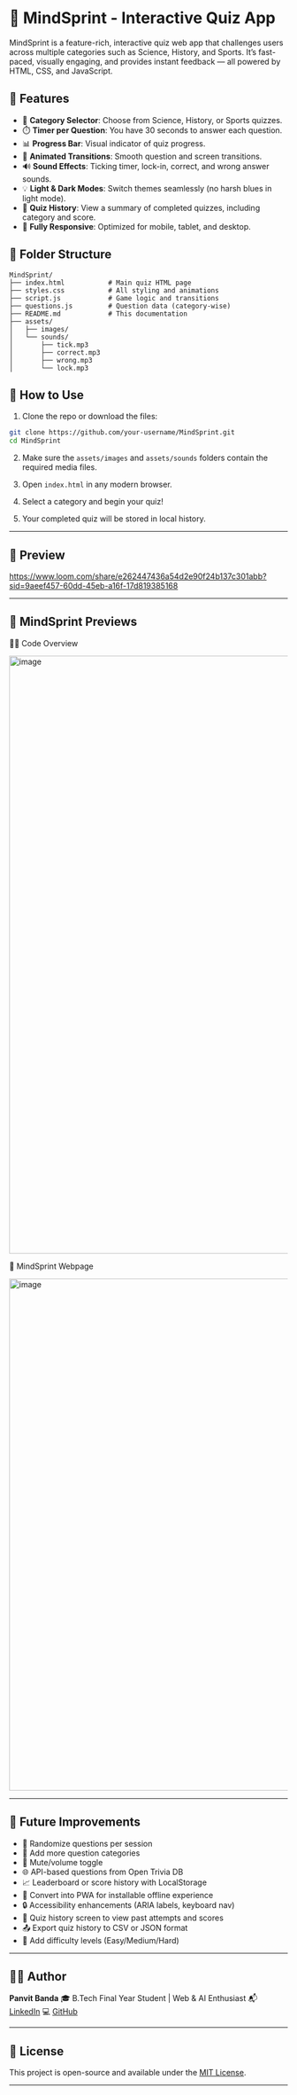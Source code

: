 # 🧠 MindSprint - Interactive Quiz App

MindSprint is a feature-rich, interactive quiz web app that challenges users across multiple categories such as Science, History, and Sports. It’s fast-paced, visually engaging, and provides instant feedback — all powered by HTML, CSS, and JavaScript.

## 🌟 Features

- 🎯 **Category Selector**: Choose from Science, History, or Sports quizzes.
- ⏱️ **Timer per Question**: You have 30 seconds to answer each question.
- 📊 **Progress Bar**: Visual indicator of quiz progress.
- 🌈 **Animated Transitions**: Smooth question and screen transitions.
- 🔊 **Sound Effects**: Ticking timer, lock-in, correct, and wrong answer sounds.
- 💡 **Light & Dark Modes**: Switch themes seamlessly (no harsh blues in light mode).
- 🧠 **Quiz History**: View a summary of completed quizzes, including category and score.
- 📱 **Fully Responsive**: Optimized for mobile, tablet, and desktop.

## 🧱 Folder Structure
```
MindSprint/
├── index.html           # Main quiz HTML page
├── styles.css           # All styling and animations
├── script.js            # Game logic and transitions
├── questions.js         # Question data (category-wise)
├── README.md            # This documentation
├── assets/
│   ├── images/
│   └── sounds/
│       ├── tick.mp3
│       ├── correct.mp3
│       ├── wrong.mp3
│       └── lock.mp3
```

## 🚀 How to Use

1. Clone the repo or download the files:

```bash
git clone https://github.com/your-username/MindSprint.git
cd MindSprint
```

2. Make sure the `assets/images` and `assets/sounds` folders contain the required media files.

3. Open `index.html` in any modern browser.

4. Select a category and begin your quiz!

5. Your completed quiz will be stored in local history.

---

## 📸 Preview

https://www.loom.com/share/e262447436a54d2e90f24b137c301abb?sid=9aeef457-60dd-45eb-a16f-17d819385168

---

## 🧠 MindSprint Previews

🧑‍💻 Code Overview

<img width="1919" height="1079" alt="image" src="https://github.com/user-attachments/assets/d8da9ae5-e22b-4df3-98df-aee8d2d3c145" />


🧠 MindSprint Webpage

<img width="1881" height="924" alt="image" src="https://github.com/user-attachments/assets/ab3d3435-b214-4c1f-b100-fa83d703099d" />

---

## 📌 Future Improvements

- 🔄 Randomize questions per session
- 🔢 Add more question categories
- 🎵 Mute/volume toggle
- 🌐 API-based questions from Open Trivia DB
- 📈 Leaderboard or score history with LocalStorage
- 📲 Convert into PWA for installable offline experience
- 🔒 Accessibility enhancements (ARIA labels, keyboard nav)
- 🧾 Quiz history screen to view past attempts and scores
- 📤 Export quiz history to CSV or JSON format
- 🧩 Add difficulty levels (Easy/Medium/Hard)

---

## 👨‍💻 Author

**Panvit Banda**
🎓 B.Tech Final Year Student | Web & AI Enthusiast
📬 [LinkedIn](https://www.linkedin.com/in/panvit-banda/)
💻 [GitHub](https://github.com/PanvitBanda)

---

## 📄 License
This project is open-source and available under the [MIT License](./MindSprint/LICENSE).

---
